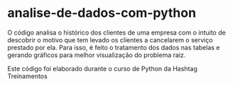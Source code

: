 # analise-de-dados-com-python
O código analisa o histórico dos clientes de uma empresa com o intuito de descobrir
o motivo que tem levado os clientes a cancelarem o serviço prestado por ela. Para
isso, é feito o tratamento dos dados nas tabelas e gerando gráficos para melhor
visualização do problema raiz.

Este código foi elaborado durante o curso de Python da Hashtag Treinamentos
